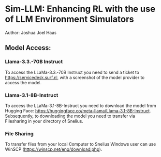 # Sim-LLM: Enhancing RL with the use of LLM Environment Simulators 
Author: Joshua Joel Haas



## Model Access:
### Llama-3.3.-70B Instruct
To access the LLaMa-3.3.-70B Instruct you need to send a ticket to  https://servicedesk.surf.nl, with a screenshot of the model provider to access the model. 

### Llama-3.1-8B-Instruct
To access the LLaMa-3.1-8B-Instruct you need to download the model from Hugging Face: https://huggingface.co/meta-llama/Llama-3.1-8B-Instruct. Subsequently, to downloading the model you need to transfer via Filesharing in your directory of Snelius. 


### File Sharing 
To transfer files from your local Computer to Snelius Windows user can use WinSCP (https://winscp.net/eng/download.php).



